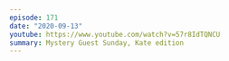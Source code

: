 ```yaml
---
episode: 171
date: "2020-09-13"
youtube: https://www.youtube.com/watch?v=57r8IdTQNCU
summary: Mystery Guest Sunday, Kate edition
---
```

